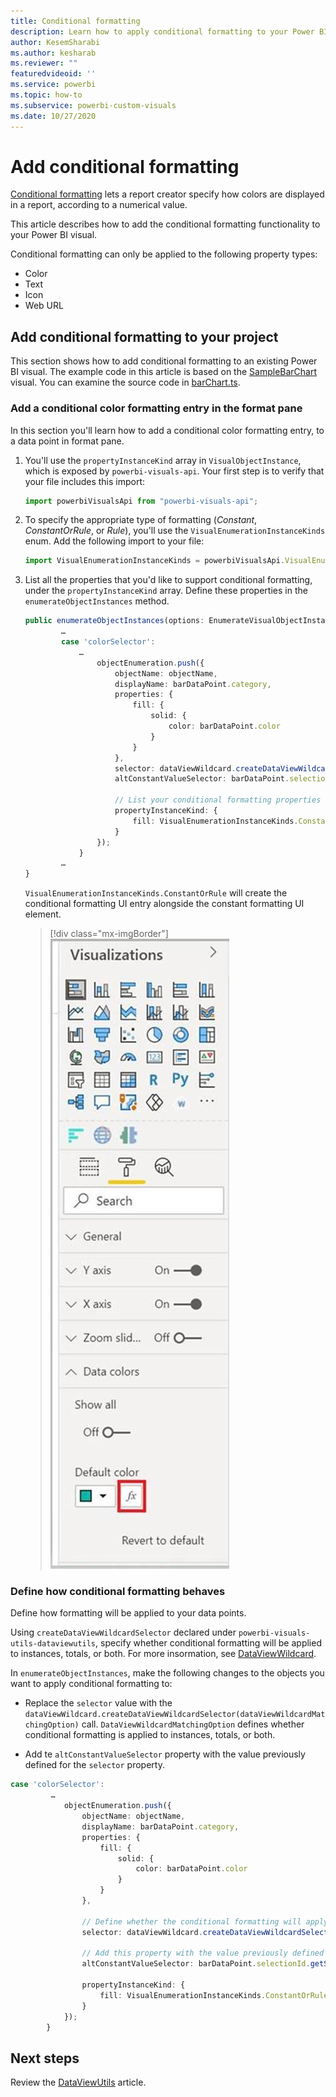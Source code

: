 ```yaml
---
title: Conditional formatting
description: Learn how to apply conditional formatting to your Power BI visual project
author: KesemSharabi
ms.author: kesharab
ms.reviewer: ""
featuredvideoid: ''
ms.service: powerbi
ms.topic: how-to
ms.subservice: powerbi-custom-visuals
ms.date: 10/27/2020
---
```


# Add conditional formatting

[Conditional formatting](../../visuals/service-tips-and-tricks-for-color-formatting#conditional-formatting-for-visualizations) lets a report creator specify how colors are displayed in a report, according to a numerical value.

This article describes how to add the conditional formatting functionality to your Power BI visual.

Conditional formatting can only be applied to the following property types:
* Color
* Text
* Icon
* Web URL

## Add conditional formatting to your project

This section shows how to add conditional formatting to an existing Power BI visual. The example code in this article is based on the [SampleBarChart](https://github.com/microsoft/PowerBI-visuals-sampleBarChart) visual. You can examine the source code in [barChart.ts](https://github.com/microsoft/PowerBI-visuals-sampleBarChart/blob/master/src/barChart.ts).

### Add a conditional color formatting entry in the format pane

In this section you'll learn how to add a conditional color formatting entry, to a data point in format pane.

1. You'll use the `propertyInstanceKind` array in `VisualObjectInstance`, which is exposed by `powerbi-visuals-api`. Your first step is to verify that your file includes this import:

    ```typescript
    import powerbiVisualsApi from "powerbi-visuals-api";
    ```

2. To specify the appropriate type of formatting (*Constant*, *ConstantOrRule*, or *Rule*), you'll use  the `VisualEnumerationInstanceKinds` enum. Add the following import to your file:

    ```typescript
    import VisualEnumerationInstanceKinds = powerbiVisualsApi.VisualEnumerationInstanceKinds;
    ```

3. List all the properties that you'd like to support conditional formatting, under the `propertyInstanceKind` array. Define these properties in the `enumerateObjectInstances` method.

    ```typescript
    public enumerateObjectInstances(options: EnumerateVisualObjectInstancesOptions): VisualObjectInstanceEnumeration {
            …
            case 'colorSelector':
                …
                    objectEnumeration.push({
                        objectName: objectName,
                        displayName: barDataPoint.category,
                        properties: {
                            fill: {
                                solid: {
                                    color: barDataPoint.color
                                }
                            }
                        },
                        selector: dataViewWildcard.createDataViewWildcardSelector(dataViewWildcard.DataViewWildcardMatchingOption.InstancesAndTotals),
                        altConstantValueSelector: barDataPoint.selectionId.getSelector(),

                        // List your conditional formatting properties
                        propertyInstanceKind: {
                            fill: VisualEnumerationInstanceKinds.ConstantOrRule
                        }
                    });
                }
            …
    }

    ```

    `VisualEnumerationInstanceKinds.ConstantOrRule` will create the conditional formatting UI entry alongside the constant formatting UI element.

    >[!div class="mx-imgBorder"]
    >![Screenshot of the conditional formatting button, as it appears in Power BI, next to the regular color button.](media/conditional-formatting/conditional-formatting-ui.png)

### Define how conditional formatting behaves

Define how formatting will be applied to your data points.

Using `createDataViewWildcardSelector` declared under `powerbi-visuals-utils-dataviewutils`, specify whether conditional formatting will be applied to instances, totals, or both. For more insormation, see [DataViewWildcard](utils-dataview.md#).

In `enumerateObjectInstances`, make the following changes to the objects you want to apply conditional formatting to:

 * Replace the `selector` value with the `dataViewWildcard.createDataViewWildcardSelector(dataViewWildcardMatchingOption)` call. `DataViewWildcardMatchingOption` defines whether conditional formatting is applied to instances, totals, or both.

* Add te `altConstantValueSelector` property with the value previously defined for the `selector` property.

```typescript
case 'colorSelector':
         …
            objectEnumeration.push({
                objectName: objectName,
                displayName: barDataPoint.category,
                properties: {
                    fill: {
                        solid: {
                            color: barDataPoint.color
                        }
                    }
                },

                // Define whether the conditional formatting will apply to instances, totals, or both
                selector: dataViewWildcard.createDataViewWildcardSelector(dataViewWildcard.DataViewWildcardMatchingOption.InstancesAndTotals),

                // Add this property with the value previously defined for the selector property
                altConstantValueSelector: barDataPoint.selectionId.getSelector(),

                propertyInstanceKind: { 
                    fill: VisualEnumerationInstanceKinds.ConstantOrRule
                }
            });
        }

```

## Next steps

Review the [DataViewUtils](utils-dataview.md) article.